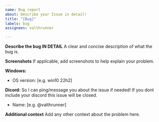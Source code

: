 ```yaml
---
name: Bug report
about: Describe your Issue in detail!
title: "[Bug]"
labels: bug
assignees: valthrunner

---
```


**Describe the bug IN DETAIL**
A clear and concise description of what the bug is.

**Screenshots**
If applicable, add screenshots to help explain your problem.

**Windows:**
 - OS version: [e.g. win10 22h2]

**Dicord:**
So I can ping/message you about the issue if needed! If you dont include your discord this issue will be closed.
 - Name: [e.g. @valthrunner]

**Additional context**
Add any other context about the problem here.
